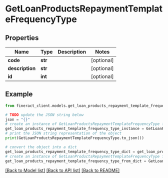 # GetLoanProductsRepaymentTemplateFrequencyType


## Properties

Name | Type | Description | Notes
------------ | ------------- | ------------- | -------------
**code** | **str** |  | [optional] 
**description** | **str** |  | [optional] 
**id** | **int** |  | [optional] 

## Example

```python
from fineract_client.models.get_loan_products_repayment_template_frequency_type import GetLoanProductsRepaymentTemplateFrequencyType

# TODO update the JSON string below
json = "{}"
# create an instance of GetLoanProductsRepaymentTemplateFrequencyType from a JSON string
get_loan_products_repayment_template_frequency_type_instance = GetLoanProductsRepaymentTemplateFrequencyType.from_json(json)
# print the JSON string representation of the object
print(GetLoanProductsRepaymentTemplateFrequencyType.to_json())

# convert the object into a dict
get_loan_products_repayment_template_frequency_type_dict = get_loan_products_repayment_template_frequency_type_instance.to_dict()
# create an instance of GetLoanProductsRepaymentTemplateFrequencyType from a dict
get_loan_products_repayment_template_frequency_type_from_dict = GetLoanProductsRepaymentTemplateFrequencyType.from_dict(get_loan_products_repayment_template_frequency_type_dict)
```
[[Back to Model list]](../README.md#documentation-for-models) [[Back to API list]](../README.md#documentation-for-api-endpoints) [[Back to README]](../README.md)


